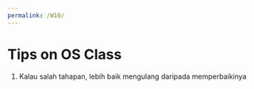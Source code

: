 ```yaml
---
permalink: /W10/
---
```


# Tips on OS Class

1. Kalau salah tahapan, lebih baik mengulang daripada memperbaikinya

